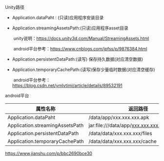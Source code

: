 





Unity路径

- Application.dataPaht : (只读)应用程序安装目录 

- Application.streamingAssetsPath:(只读)应用程序asset目录

  ​	unity说明：https://docs.unity3d.com/Manual/StreamingAssets.html

  ​	android平台参考：https://www.cnblogs.com/jpfss/p/9876384.html

- Application.persistentDataPath:(读写) 保存持久数据(对应清空数据)

- Application.temporaryCachePath:(读写)保存少量临时数据(对应清空缓存)

  ​	android平台参考：https://blog.csdn.net/ymlvtimi/article/details/89532191

android平台

| **属性名称**                    | **返回路径**                                                 |
| ------------------------------- | ------------------------------------------------------------ |
| Application.dataPaht            | /data/app/xxx.xxx.xxx.apk                                    |
| Application.streamingAssetsPath | jar:file:///data/app/[xxx.xxx.xxx.apk/!/assets](https://link.jianshu.com/?t=http://xxx.xxx.xxx.apk!/assets) |
| Application.persistentDataPath  | /data/data/xxx.xxx.xxx/files                                 |
| Application.temporaryCachePath  | /data/data/xxx.xxx.xxx/cache                                 |



https://www.jianshu.com/p/bbc2690bce30

